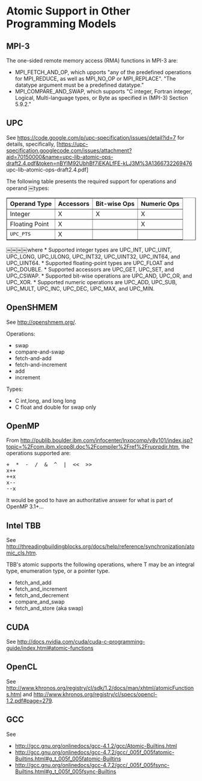 # Atomic Support in Other Programming Models

## MPI-3

The one-sided remote memory access (RMA) functions in MPI-3 are:
* MPI_FETCH_AND_OP, which upports "any of the predefined operations for MPI_REDUCE, as well as MPI_NO_OP or MPI_REPLACE".  "The datatype argument must be a predefined datatype."
* MPI_COMPARE_AND_SWAP, which supports "C integer, Fortran integer, Logical, Multi-language types, or Byte as specified in (MPI-3) Section 5.9.2."

## UPC

See https://code.google.com/p/upc-specification/issues/detail?id=7 for details, specifically, [https://upc-specification.googlecode.com/issues/attachment?aid=70150000&name=upc-lib-atomic-ops-draft2.4.pdf&token=nBYlM92UbhBf7iEKALfFE-kLJ3M%3A1366732269476 upc-lib-atomic-ops-draft2.4.pdf]

The following table presents the required support for operations and operand ￼types:
<table border="1" cellpadding="4" cellspacing="0">
<tr><th>Operand Type</th><th>Accessors</th><th>Bit-wise Ops</th><th>Numeric Ops</th></tr>
<tr><td>Integer</td><td>X</td><td>X</td><td>X</td></tr>
<tr><td>Floating Point</td><td>X</td><td></td><td>X</td></tr>
<tr><td><tt>UPC_PTS</tt></td><td>X</td><td></td><td></td></tr>
</table>
￼￼￼￼where
* Supported integer types are UPC_INT, UPC_UINT, UPC_LONG, UPC_ULONG, UPC_INT32, UPC_UINT32, UPC_INT64, and UPC_UINT64.
* Supported floating-point types are UPC_FLOAT and UPC_DOUBLE.
* Supported accessors are UPC_GET, UPC_SET, and UPC_CSWAP.
* Supported bit-wise operations are UPC_AND, UPC_OR, and UPC_XOR.
* Supported numeric operations are UPC_ADD, UPC_SUB, UPC_MULT, UPC_INC, UPC_DEC, UPC_MAX, and UPC_MIN.

## OpenSHMEM

See http://openshmem.org/.

Operations: 
* swap
* compare-and-swap
* fetch-and-add
* fetch-and-increment
* add
* increment

Types:
* C int,long, and long long
* C float and double for swap only

## OpenMP

From http://publib.boulder.ibm.com/infocenter/lnxpcomp/v8v101/index.jsp?topic=%2Fcom.ibm.xlcpp8l.doc%2Fcompiler%2Fref%2Fruprpdir.htm, the operations supported are:
<pre>
+  *  -  /  &  ^  |  <<  >>
x++	 
++x	 
x--	 
--x
</pre>

It would be good to have an authoritative answer for what is part of OpenMP 3.1+...

## Intel TBB

See http://threadingbuildingblocks.org/docs/help/reference/synchronization/atomic_cls.htm.

TBB's atomic<T> supports the following operations, where T may be an integral type, enumeration type, or a pointer type. 
* fetch_and_add
* fetch_and_increment
* fetch_and_decrement
* compare_and_swap
* fetch_and_store (aka swap)

## CUDA

See http://docs.nvidia.com/cuda/cuda-c-programming-guide/index.html#atomic-functions

## OpenCL

See http://www.khronos.org/registry/cl/sdk/1.2/docs/man/xhtml/atomicFunctions.html and http://www.khronos.org/registry/cl/specs/opencl-1.2.pdf#page=279.

## GCC

See 
* http://gcc.gnu.org/onlinedocs/gcc-4.1.2/gcc/Atomic-Builtins.html
* http://gcc.gnu.org/onlinedocs/gcc-4.7.2/gcc/_005f_005fatomic-Builtins.html#g_t_005f_005fatomic-Builtins
* http://gcc.gnu.org/onlinedocs/gcc-4.7.2/gcc/_005f_005fsync-Builtins.html#g_t_005f_005fsync-Builtins
